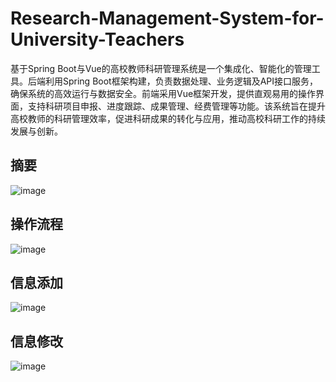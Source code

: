 # Research-Management-System-for-University-Teachers
基于Spring Boot与Vue的高校教师科研管理系统是一个集成化、智能化的管理工具。后端利用Spring Boot框架构建，负责数据处理、业务逻辑及API接口服务，确保系统的高效运行与数据安全。前端采用Vue框架开发，提供直观易用的操作界面，支持科研项目申报、进度跟踪、成果管理、经费管理等功能。该系统旨在提升高校教师的科研管理效率，促进科研成果的转化与应用，推动高校科研工作的持续发展与创新。
## 摘要
![image](https://github.com/user-attachments/assets/134d86b9-a004-4dcb-bae3-c981b73c7281)
## 操作流程
![image](https://github.com/user-attachments/assets/b1b5aaab-7bc6-4dac-aa2f-7ed48980fdd3)
## 信息添加
![image](https://github.com/user-attachments/assets/53fdaf84-45bf-4645-8beb-50826a7f8963)
## 信息修改
![image](https://github.com/user-attachments/assets/4cd87c73-1783-4284-8801-c2082082735d)

